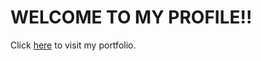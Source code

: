# WELCOME TO MY PROFILE!!
Click [here](https://dennistank.github.io/portfolio/) to visit my portfolio.
